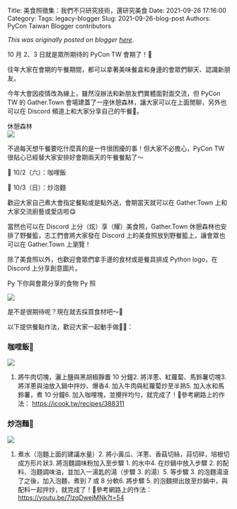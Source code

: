 Title: 美食照徵集：我們不只研究技術，還研究美食
Date: 2021-09-26 17:16:00
Category:
Tags: legacy-blogger
Slug: 2021-09-26-blog-post
Authors: PyCon Taiwan Blogger contributors

*This was originally posted on blogger [here](https://pycontw.blogspot.com/2021/09/blog-post.html)*.

<!--more-->

 10 月 2、3 日就是眾所期待的 PyCon TW 會期了！🤩


往年大家在會期的午餐期間，都可以拿著美味餐盒和身邊的會眾們聊天、認識新朋友。


今年大會因疫情改為線上，雖然沒辦法和新朋友們實體面對面交流，但 PyCon TW 的 Gather.Town 會場建蓋了一座休憩森林，讓大家可以在上面閒聊，另外也可以在 Discord 頻道上和大家分享自己的午餐🍱。

休憩森林  
[![](https://1.bp.blogspot.com/-BB65UUYgHoo/YVA5AxXxZ2I/AAAAAAABTVY/12w2blK0KrsvZKk66FaUgN5RxVqZjMnwwCLcBGAsYHQ/s320/forest.png)](https://1.bp.blogspot.com/-BB65UUYgHoo/YVA5AxXxZ2I/AAAAAAABTVY/12w2blK0KrsvZKk66FaUgN5RxVqZjMnwwCLcBGAsYHQ/s857/forest.png)  


不過每天想午餐要吃什麼真的是一件很困擾的事！但大家不必擔心，PyCon TW 很貼心已經替大家安排好會期兩天的午餐餐點了～


🍛 10/2（六）：咖哩飯

🍝 10/3（日）：炒泡麵


歡迎大家自己煮大會指定餐點或是點外送，會期當天就可以在 Gather.Town 上和大家交流廚藝或愛店啦😋


當然也可以在 Discord 上分（炫）享（耀）美食照，Gather.Town 休憩森林也安排了野餐籃，志工們會將大家發在 Discord 上的美食照放到野餐籃上，讓會眾也可以在 Gather.Town 上瀏覽！

除了美食照以外，也歡迎會眾們拿手邊的食材或是餐具排成 Python logo，在 Discord 上分享創意圖片。


Py 下你與會眾分享的食物 Py 照

[![](https://1.bp.blogspot.com/-FwIUbH3ZCZg/YVA5kePVr7I/AAAAAAABTV0/BgpRFjM-SOAsXG9xpD80K-21djIXXgCZgCLcBGAsYHQ/s320/food-demo.jpg)](https://1.bp.blogspot.com/-FwIUbH3ZCZg/YVA5kePVr7I/AAAAAAABTV0/BgpRFjM-SOAsXG9xpD80K-21djIXXgCZgCLcBGAsYHQ/s2048/food-demo.jpg)  


是不是很期待呢？現在就去採買食材吧～🛒

以下提供餐點作法，歡迎大家一起動手做👨‍🍳：


### 咖哩飯🍛

[![](https://1.bp.blogspot.com/-KPFZjqYlmhI/YVA5C9gWaKI/AAAAAAABTVk/5KAEGmoVAaAC72hU3uswobck1HHdHGQYgCLcBGAsYHQ/s320/recipe1.png)](https://1.bp.blogspot.com/-KPFZjqYlmhI/YVA5C9gWaKI/AAAAAAABTVk/5KAEGmoVAaAC72hU3uswobck1HHdHGQYgCLcBGAsYHQ/s2048/recipe1.png)  
1. 將牛肉切塊，灑上鹽與黑胡椒靜置 10 分鐘2. 將洋蔥、紅蘿蔔、馬鈴薯切塊3. 將洋蔥與油放入鍋中拌炒、爆香4. 加入牛肉與紅蘿蔔炒至半熟5. 加入水和馬鈴薯，煮 10 分鐘6. 加入咖哩塊，並攪拌均勻，就完成了！🎉參考網路上的作法： <https://icook.tw/recipes/388311>  

### 炒泡麵🍝


[![](https://1.bp.blogspot.com/-0CFjddVFhlM/YVA5C1MUjkI/AAAAAAABTVg/ZwYNjldbiYYDswS5lt50bazlff01LJgYACLcBGAsYHQ/s320/recipe2.png)](https://1.bp.blogspot.com/-0CFjddVFhlM/YVA5C1MUjkI/AAAAAAABTVg/ZwYNjldbiYYDswS5lt50bazlff01LJgYACLcBGAsYHQ/s2048/recipe2.png)  
1. 煮水（泡麵上面的建議水量）2. 將小黃瓜、洋蔥、香菇切絲，蒜切碎，培根切成方形片狀3. 將泡麵調味粉加入至步驟 1. 的水中4. 在炒鍋中放入步驟 2. 的配料、泡麵調味油，並加入一湯匙的湯（步驟 3. 的湯）5. 等步驟 3. 的泡麵湯滾了之後，加入泡麵，煮到 7 或 8 分軟6. 將步驟 5. 的泡麵撈出放至炒鍋中，與配料一起拌炒，就完成了！🎉參考網路上的作法： <https://youtu.be/7lzqDwejMNk?t=54>
